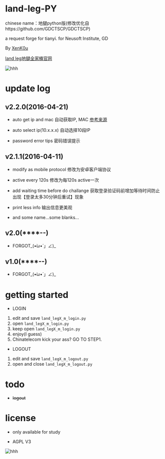 # land-leg-PY

chinese name：地腿python版(修改优化自https://github.com/GDCTSCP/GDCTSCP)

a  request forge for tianyi. for Neusoft Institute, GD

By [XenK0u](http://henbukexue.science)

[land leg地腿全家桶官网](http://fuckty.ml)

![hhh](http://imgsrc.baidu.com/forum/w%3D580%3B/sign=8bb1c1917cf40ad115e4c7eb671713df/6a600c338744ebf89b869296def9d72a6159a7a0.jpg)

# update log

## v2.2.0(2016-04-21)

- auto get ip and mac 自动获取IP, MAC [参考来源](https://github.com/YianAndCode/f-surfing)

- auto select ip(10.x.x.x) 自动选择10段IP

- password error tips 密码错误提示

## v2.1.1(2016-04-11)

- modify as mobile protocol 修改为安卓客户端协议

- active every 120s 修改为每120s active一次

- add waiting time before do challange 获取登录验证码前增加等待时间防止出现【登录太多30分钟后重试】现象

- print less info 输出信息更美观

- and some name...some blanks...

## v2.0(****-**-**)

- FORGOT_(•̀ω•́ 」∠)_

## v1.0(****-**-**)

- FORGOT_(•̀ω•́ 」∠)_

# getting started
- LOGIN
1. edit and save ```land_legX_m_login.py```
2. open ```land_legX_m_login.py```
3. keep open ```land_legX_m_login.py```
4. enjoy(I guess)
5. Chinatelecom kick your ass? GO TO STEP1.

- LOGOUT
1. edit and save ```land_legX_m_logout.py```
2. open and close ```land_legX_m_logout.py```

# todo

- ~~logout~~

# license

- only available for study

- AGPL V3

![hhh](http://i2.piimg.com/f32a59cffa954644.jpg)
